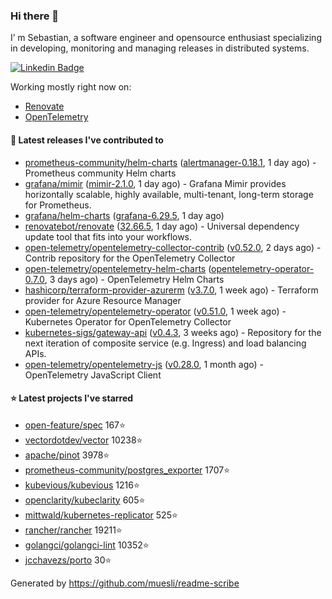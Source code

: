 ### Hi there 👋

I’ m Sebastian, a software engineer and opensource enthusiast specializing in developing, monitoring and managing releases in distributed systems.

[![Linkedin Badge](https://img.shields.io/badge/-LinkedIn-blue?style=flat&logo=Linkedin&logoColor=white&link=https://www.linkedin.com/in/sebastian-poxhofer/)](https://www.linkedin.com/in/sebastian-poxhofer/)

Working mostly right now on:
- [Renovate](https://github.com/renovatebot/renovate)
- [OpenTelemetry](https://github.com/open-telemetry)



#### 🚀 Latest releases I've contributed to

- [prometheus-community/helm-charts](https://github.com/prometheus-community/helm-charts) ([alertmanager-0.18.1](https://github.com/prometheus-community/helm-charts/releases/tag/alertmanager-0.18.1), 1 day ago) - Prometheus community Helm charts
- [grafana/mimir](https://github.com/grafana/mimir) ([mimir-2.1.0](https://github.com/grafana/mimir/releases/tag/mimir-2.1.0), 1 day ago) - Grafana Mimir provides horizontally scalable, highly available, multi-tenant, long-term storage for Prometheus.
- [grafana/helm-charts](https://github.com/grafana/helm-charts) ([grafana-6.29.5](https://github.com/grafana/helm-charts/releases/tag/grafana-6.29.5), 1 day ago)
- [renovatebot/renovate](https://github.com/renovatebot/renovate) ([32.66.5](https://github.com/renovatebot/renovate/releases/tag/32.66.5), 1 day ago) - Universal dependency update tool that fits into your workflows.
- [open-telemetry/opentelemetry-collector-contrib](https://github.com/open-telemetry/opentelemetry-collector-contrib) ([v0.52.0](https://github.com/open-telemetry/opentelemetry-collector-contrib/releases/tag/v0.52.0), 2 days ago) - Contrib repository for the OpenTelemetry Collector
- [open-telemetry/opentelemetry-helm-charts](https://github.com/open-telemetry/opentelemetry-helm-charts) ([opentelemetry-operator-0.7.0](https://github.com/open-telemetry/opentelemetry-helm-charts/releases/tag/opentelemetry-operator-0.7.0), 3 days ago) - OpenTelemetry Helm Charts
- [hashicorp/terraform-provider-azurerm](https://github.com/hashicorp/terraform-provider-azurerm) ([v3.7.0](https://github.com/hashicorp/terraform-provider-azurerm/releases/tag/v3.7.0), 1 week ago) - Terraform provider for Azure Resource Manager
- [open-telemetry/opentelemetry-operator](https://github.com/open-telemetry/opentelemetry-operator) ([v0.51.0](https://github.com/open-telemetry/opentelemetry-operator/releases/tag/v0.51.0), 1 week ago) - Kubernetes Operator for OpenTelemetry Collector
- [kubernetes-sigs/gateway-api](https://github.com/kubernetes-sigs/gateway-api) ([v0.4.3](https://github.com/kubernetes-sigs/gateway-api/releases/tag/v0.4.3), 3 weeks ago) - Repository for the next iteration of composite service (e.g. Ingress) and load balancing APIs.
- [open-telemetry/opentelemetry-js](https://github.com/open-telemetry/opentelemetry-js) ([v0.28.0](https://github.com/open-telemetry/opentelemetry-js/releases/tag/v0.28.0), 1 month ago) - OpenTelemetry JavaScript Client

#### ⭐ Latest projects I've starred

- [open-feature/spec](https://github.com/open-feature/spec) 167⭐
- [vectordotdev/vector](https://github.com/vectordotdev/vector) 10238⭐
- [apache/pinot](https://github.com/apache/pinot) 3978⭐
- [prometheus-community/postgres_exporter](https://github.com/prometheus-community/postgres_exporter) 1707⭐
- [kubevious/kubevious](https://github.com/kubevious/kubevious) 1216⭐
- [openclarity/kubeclarity](https://github.com/openclarity/kubeclarity) 605⭐
- [mittwald/kubernetes-replicator](https://github.com/mittwald/kubernetes-replicator) 525⭐
- [rancher/rancher](https://github.com/rancher/rancher) 19211⭐
- [golangci/golangci-lint](https://github.com/golangci/golangci-lint) 10352⭐
- [jcchavezs/porto](https://github.com/jcchavezs/porto) 30⭐



Generated by https://github.com/muesli/readme-scribe

